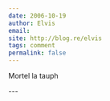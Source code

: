 ```yaml
---
date: 2006-10-19
author: Elvis
email: 
site: http://blog.re/elvis
tags: comment
permalink: false
---
```


<p>Mortel la tauph</p>
---